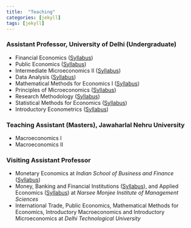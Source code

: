 ```yaml
---
title:  "Teaching"
categories: [jekyll]
tags: [jekyll]
---
```


<h3>Assistant Professor, University of Delhi (Undergraduate)</h3>
<ul>

<li>Financial Economics (<a href="{{ site.baseurl }}/files/FinancialEconomics.pdf" class="blog-button">Syllabus</a>)</li>
<li>Public Economics (<a href="{{ site.baseurl }}/files/PublicEconomics.pdf" class="blog-button">Syllabus</a>)</li>
<li>Intermediate Microeconomics II (<a href="{{ site.baseurl }}/files/IntermediateMicroeconomicsII.pdf" class="blog-button">Syllabus</a>)</li>
<li>Data Analysis (<a href="{{ site.baseurl }}/files/DataAnalysis.pdf" class="blog-button">Syllabus</a>)</li>
<li>Mathematical Methods for Economics I (<a href="{{ site.baseurl }}/files/MathematicalMethods.pdf" class="blog-button">Syllabus</a>)</li>
<li>Principles of Microeconomics (<a href="{{ site.baseurl }}/files/PrinciplesOfMicroeconomics.pdf" class="blog-button">Syllabus</a>)</li>
<li>Research Methodology (<a href="{{ site.baseurl }}/files/ResearchMethodology.pdf" class="blog-button">Syllabus</a>)</li>
<li>Statistical Methods for Economics (<a href="{{ site.baseurl }}/files/StatisticalMethodsForEconomics.pdf" class="blog-button">Syllabus</a>)</li>
<li>Introductory Econometrics (<a href="{{ site.baseurl }}/files/IntroductoryEconometrics.pdf" class="blog-button">Syllabus</a>)</li>

</ul>

<h3>Teaching Assistant (Masters), Jawaharlal Nehru University</h3>
<ul>
  <li>Macroeconomics I</li>
  <li>Macroeconomics II</li>
</ul>
<h3>Visiting Assistant Professor</h3>
<ul>
  <li>Monetary Economics at <em>Indian School of Business and Finance</em> (<a href="{{ site.baseurl }}/files/MonetaryEconomics.pdf" class="blog-button">Syllabus</a>)</li>
  <li>Money, Banking and Financial Institutions (<a href="{{ site.baseurl }}/files/MoneyBankingAndFinancialInstitutions.pdf" class="blog-button">Syllabus</a>), and Applied Economics (<a href="{{ site.baseurl }}/files/AppliedEconomics.pdf" class="blog-button">Syllabus</a>) at <em>Narsee Monjee Institute of Management Sciences</em></li>   
  <li>International Trade, Public Economics, Mathematical Methods for Economics, Introductory Macroeconomics and Introductory Microeconomics at <em>Delhi Technological University</em></li>
</ul>
